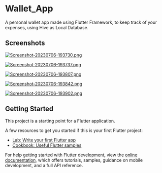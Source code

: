 # Wallet_App

A personal wallet app made using Flutter Framework, to keep track of your expenses, using Hive as Local Database.

## Screenshots

[![Screenshot-20230706-193730.png](https://i.postimg.cc/Rh2JVCt7/Screenshot-20230706-193730.png)](https://postimg.cc/CnHxcgm5)

[![Screenshot-20230706-193737.png](https://i.postimg.cc/rFFqK2jW/Screenshot-20230706-193737.png)](https://postimg.cc/XXhRzhT7)

[![Screenshot-20230706-193807.png](https://i.postimg.cc/wvp7rbpV/Screenshot-20230706-193807.png)](https://postimg.cc/TytdL0hL)

[![Screenshot-20230706-193842.png](https://i.postimg.cc/L5MfS8Fr/Screenshot-20230706-193842.png)](https://postimg.cc/qhjgX0RL)

[![Screenshot-20230706-193902.png](https://i.postimg.cc/BnZzsqqL/Screenshot-20230706-193902.png)](https://postimg.cc/Ln7D3Fg2)



## Getting Started

This project is a starting point for a Flutter application.

A few resources to get you started if this is your first Flutter project:

- [Lab: Write your first Flutter app](https://docs.flutter.dev/get-started/codelab)
- [Cookbook: Useful Flutter samples](https://docs.flutter.dev/cookbook)

For help getting started with Flutter development, view the
[online documentation](https://docs.flutter.dev/), which offers tutorials,
samples, guidance on mobile development, and a full API reference.
